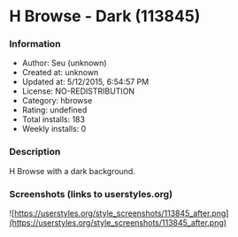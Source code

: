 # H Browse - Dark (113845)

### Information
- Author: Seu (unknown)
- Created at: unknown
- Updated at: 5/12/2015, 6:54:57 PM
- License: NO-REDISTRIBUTION
- Category: hbrowse
- Rating: undefined
- Total installs: 183
- Weekly installs: 0


### Description
H Browse with a dark background.


### Screenshots (links to userstyles.org)
![https://userstyles.org/style_screenshots/113845_after.png](https://userstyles.org/style_screenshots/113845_after.png)


